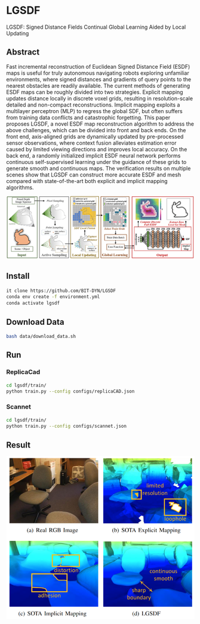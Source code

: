 # LGSDF
LGSDF: Signed Distance Fields Continual Global Learning Aided by Local Updating
 ## Abstract
 Fast incremental reconstruction of Euclidean Signed Distance Field (ESDF) maps is useful for truly autonomous navigating robots exploring unfamiliar environments, where signed distances and gradients of query points to the nearest obstacles are readily available. The current methods of generating ESDF maps can be roughly divided into two strategies. Explicit mapping updates distance locally in discrete voxel grids, resulting in resolution-scale detailed and non-compact reconstructions. Implicit mapping exploits a multilayer perceptron (MLP) to regress the global SDF, but often suffers from training data conflicts and catastrophic forgetting. This paper proposes LGSDF, a novel ESDF map reconstruction algorithm to address the above challenges, which can be divided into front and back ends. On the front end, axis-aligned grids are dynamically updated by pre-processed sensor observations, where context fusion alleviates estimation error caused by limited viewing directions and improves local accuracy. On the back end, a randomly initialized implicit ESDF neural network performs continuous self-supervised learning under the guidance of these grids to generate smooth and continuous maps. The verification results on multiple scenes show that LGSDF can construct more accurate ESDF and mesh compared with state-of-the-art both explicit and implicit mapping algorithms.
 
<img src="https://github.com/BIT-DYN/LGSDF/blob/main/figs/framework.png" >

## Install
```bash
it clone https://github.com/BIT-DYN/LGSDF
conda env create -f environment.yml
conda activate lgsdf
```

## Download Data

```bash
bash data/download_data.sh
```

## Run

### ReplicaCad
```bash
cd lgsdf/train/
python train.py --config configs/replicaCAD.json
```
### Scannet
```bash
cd lgsdf/train/
python train.py --config configs/scannet.json
```

## Result
<img src="https://github.com/BIT-DYN/LGSDF/blob/main/figs/com.png" >
